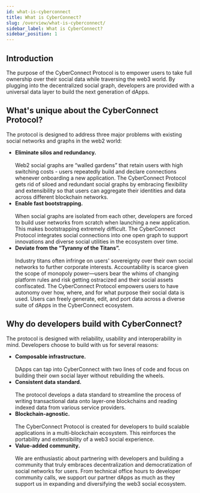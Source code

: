 ```yaml
---
id: what-is-cyberconnect
title: What is CyberConnect?
slug: /overview/what-is-cyberconnect/
sidebar_label: What is CyberConnect?
sidebar_position: 1
---
```


## Introduction
The purpose of the CyberConnect Protocol is to empower users to take full ownership over their social data while traversing the web3 world. By plugging into the decentralized social graph, developers are provided with a universal data layer to build the next generation of dApps.

## What's unique about the CyberConnect Protocol?
The protocol is designed to address three major problems with existing social networks and graphs in the web2 world:
<ul>
    <li><strong>Eliminate silos and redundancy.</strong><br></br>Web2 social graphs are “walled gardens” that retain users with high switching costs - users repeatedly build and declare connections whenever onboarding a new application. The CyberConnect Protocol gets rid of siloed and redundant social graphs by embracing flexibility and extensibility so that users can aggregate their identities and data across different blockchain networks.</li>
    <li><strong>Enable fast bootstrapping. </strong><br></br>When social graphs are isolated from each other, developers are forced to build user networks from scratch when launching a new application. This makes bootstrapping extremely difficult. The CyberConnect Protocol integrates social connections into one open graph to support innovations and diverse social utilities in the ecosystem over time.</li>
    <li><strong>Deviate from the “Tyranny of the Titans”.</strong><br></br>Industry titans often infringe on users' sovereignty over their own social networks to further corporate interests. Accountability is scarce given the scope of monopoly power—users bear the whims of changing platform rules and risk getting ostracized and their social assets confiscated. The CyberConnect Protocol empowers users to have autonomy over how, where, and for what purpose their social data is used. Users can freely generate, edit, and port data across a diverse suite of dApps in the CyberConnect ecosystem.</li>
</ul>

## Why do developers build with CyberConnect?
The protocol is designed with reliability, usability and interoperability in mind. Developers choose to build with us for several reasons:
<ul><li><strong>Composable infrastructure.</strong><br></br>DApps can tap into CyberConnect with two lines of code and focus on building their own social layer without rebuilding the wheels.</li>
<li><strong>Consistent data standard.</strong><br></br>The protocol develops a data standard to streamline the process of writing transactional data onto layer-one blockchains and reading indexed data from various service providers.</li>
<li><strong>Blockchain-agnostic.</strong><br></br>The CyberConnect Protocol is created for developers to build scalable applications in a multi-blockchain ecosystem. This reinforces the portability and extensibility of a web3 social experience.</li>
<li><strong>Value-added community.</strong><br></br>We are enthusiastic about partnering with developers and building a community that truly embraces decentralization and democratization of social networks for users. From technical office hours to developer community calls, we support our partner dApps as much as they support us in expanding and diversifying the web3 social ecosystem.</li></ul>
